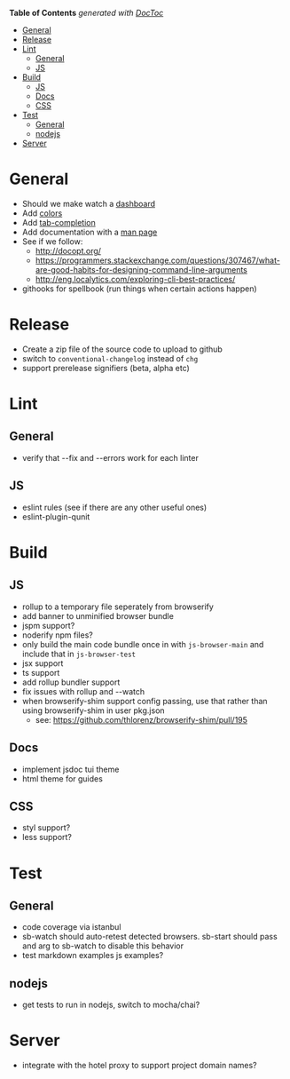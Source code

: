 <!-- START doctoc generated TOC please keep comment here to allow auto update -->
<!-- DON'T EDIT THIS SECTION, INSTEAD RE-RUN doctoc TO UPDATE -->
**Table of Contents**  *generated with [DocToc](https://github.com/thlorenz/doctoc)*

- [General](#general)
- [Release](#release)
- [Lint](#lint)
  - [General](#general-1)
  - [JS](#js)
- [Build](#build)
  - [JS](#js-1)
  - [Docs](#docs)
  - [CSS](#css)
- [Test](#test)
  - [General](#general-2)
  - [nodejs](#nodejs)
- [Server](#server)

<!-- END doctoc generated TOC please keep comment here to allow auto update -->

# General
* Should we make watch a [dashboard](https://github.com/FormidableLabs/nodejs-dashboard)
* Add [colors](https://github.com/chalk/chalk)
* Add [tab-completion](https://github.com/mklabs/node-tabtab)
* Add documentation with a [man page](https://github.com/wooorm/remark-man)
* See if we follow:
  * http://docopt.org/
  * https://programmers.stackexchange.com/questions/307467/what-are-good-habits-for-designing-command-line-arguments
  * http://eng.localytics.com/exploring-cli-best-practices/
* githooks for spellbook (run things when certain actions happen)

# Release
* Create a zip file of the source code to upload to github
* switch to `conventional-changelog` instead of `chg`
* support prerelease signifiers (beta, alpha etc)

# Lint
## General
* verify that --fix and --errors work for each linter

## JS
* eslint rules (see if there are any other useful ones)
* eslint-plugin-qunit

# Build
## JS
  * rollup to a temporary file seperately from browserify
  * add banner to unminified browser bundle
  * jspm support?
  * noderify npm files?
  * only build the main code bundle once in with `js-browser-main` and include that in `js-browser-test`
  * jsx support
  * ts support
  * add rollup bundler support
  * fix issues with rollup and --watch
  * when browserify-shim support config passing, use that rather than using browserify-shim in user pkg.json
    * see: https://github.com/thlorenz/browserify-shim/pull/195

## Docs
* implement jsdoc tui theme
* html theme for guides

## CSS
* styl support?
* less support?

# Test
## General
* code coverage via istanbul
* sb-watch should auto-retest detected browsers. sb-start should pass and arg to sb-watch to disable this behavior
* test markdown examples js examples?

## nodejs
* get tests to run in nodejs, switch to mocha/chai?

# Server
* integrate with the hotel proxy to support project domain names?

